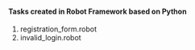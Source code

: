 #### Tasks created in Robot Framework based on Python

1. registration_form.robot
2. invalid_login.robot
